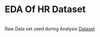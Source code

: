# EDA Of HR Dataset
<br>
Raw Data set used during Analysis
<a href ="https://github.com/itsadil-7890/HR-EDA/blob/main/HRDataset_v14.xlsx"> Dataset</a>
